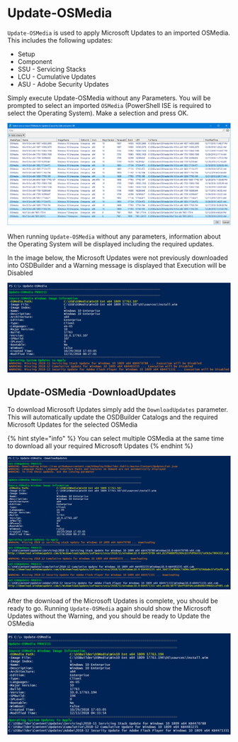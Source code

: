 # Update-OSMedia

`Update-OSMedia` is used to apply Microsoft Updates to an imported OSMedia. This includes the following updates:

* Setup
* Component
* SSU - Servicing Stacks
* LCU - Cumulative Updates
* ASU - Adobe Security Updates

Simply execute Update-OSMedia without any Parameters. You will be prompted to select an imported `OSMedia` \(PowerShell ISE is required to select the Operating System\). Make a selection and press OK.

![](../../../../.gitbook/assets/2018-12-31_2-52-15.png)

When running `Update-OSMedia` without any parameters, information about the Operating System will be displayed including the required updates.

In the image below, the Microsoft Updates were not previously downloaded into OSDBuilder and a Warning message is displayed that Execution will be Disabled

![](../../../../.gitbook/assets/2018-12-31_3-06-03.png)

## Update-OSMedia -DownloadUpdates

To download Microsoft Updates simply add the `DownloadUpdates` parameter. This will automatically update the OSDBuilder Catalogs and the required Microsoft Updates for the selected OSMedia

{% hint style="info" %}
You can select multiple OSMedia at the same time to download all your required Microsoft Updates
{% endhint %}

![](../../../../.gitbook/assets/2018-12-31_3-14-14.png)

After the download of the Microsoft Updates is complete, you should be ready to go. Running `Update-OSMedia` again should show the Microsoft Updates without the Warning, and you should be ready to Update the OSMedia

![](../../../../.gitbook/assets/2018-12-31_2-50-22.png)

